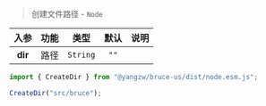 > 创建文件路径 - `Node`

入参|功能|类型|默认|说明
:-:|:-:|:-:|:-:|-
**dir**|路径|`String`|`""`

```js
import { CreateDir } from "@yangzw/bruce-us/dist/node.esm.js";

CreateDir("src/bruce");
```